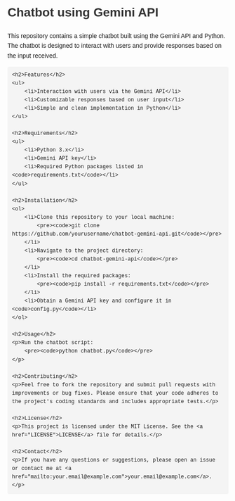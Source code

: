 <!DOCTYPE html>
<html lang="en">
<head>
    <meta charset="UTF-8">
    <meta name="viewport" content="width=device-width, initial-scale=1.0">
    <title>Chatbot using Gemini API</title>
    <style>
        body {
            font-family: Arial, sans-serif;
            line-height: 1.6;
            margin: 20px;
        }
        h1 {
            color: #333;
        }
        h2 {
            color: #666;
        }
        code {
            background: #f4f4f4;
            padding: 2px 4px;
            border-radius: 4px;
            font-family: 'Courier New', Courier, monospace;
        }
        pre {
            background: #f4f4f4;
            padding: 10px;
            border-radius: 4px;
            overflow-x: auto;
        }
        a {
            color: #0066cc;
            text-decoration: none;
        }
        a:hover {
            text-decoration: underline;
        }
    </style>
</head>
<body>
    <h1>Chatbot using Gemini API</h1>
    <p>This repository contains a simple chatbot built using the Gemini API and Python. The chatbot is designed to interact with users and provide responses based on the input received.</p>
    
    <h2>Features</h2>
    <ul>
        <li>Interaction with users via the Gemini API</li>
        <li>Customizable responses based on user input</li>
        <li>Simple and clean implementation in Python</li>
    </ul>
    
    <h2>Requirements</h2>
    <ul>
        <li>Python 3.x</li>
        <li>Gemini API key</li>
        <li>Required Python packages listed in <code>requirements.txt</code></li>
    </ul>
    
    <h2>Installation</h2>
    <ol>
        <li>Clone this repository to your local machine:
            <pre><code>git clone https://github.com/yourusername/chatbot-gemini-api.git</code></pre>
        </li>
        <li>Navigate to the project directory:
            <pre><code>cd chatbot-gemini-api</code></pre>
        </li>
        <li>Install the required packages:
            <pre><code>pip install -r requirements.txt</code></pre>
        </li>
        <li>Obtain a Gemini API key and configure it in <code>config.py</code></li>
    </ol>
    
    <h2>Usage</h2>
    <p>Run the chatbot script:
        <pre><code>python chatbot.py</code></pre>
    </p>
    
    <h2>Contributing</h2>
    <p>Feel free to fork the repository and submit pull requests with improvements or bug fixes. Please ensure that your code adheres to the project's coding standards and includes appropriate tests.</p>
    
    <h2>License</h2>
    <p>This project is licensed under the MIT License. See the <a href="LICENSE">LICENSE</a> file for details.</p>
    
    <h2>Contact</h2>
    <p>If you have any questions or suggestions, please open an issue or contact me at <a href="mailto:your.email@example.com">your.email@example.com</a>.</p>
</body>
</html>
